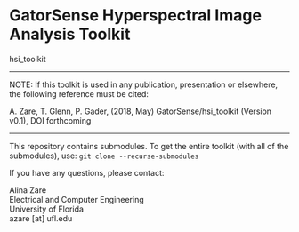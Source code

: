 # GatorSense Hyperspectral Image Analysis Toolkit
hsi_toolkit

***
NOTE: If this toolkit is used in any publication, presentation or elsewhere, the following reference must be cited:

A. Zare, T. Glenn, P. Gader, (2018, May) GatorSense/hsi_toolkit (Version v0.1),
DOI forthcoming

****

This repository contains submodules. 
To get the entire toolkit (with all of the submodules), use:
`git clone --recurse-submodules`


If you have any questions, please contact:  

Alina Zare  
Electrical and Computer Engineering  
University of Florida    
azare [at] ufl.edu  
